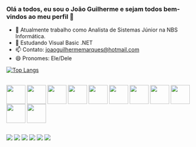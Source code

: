 ### Olá a todos, eu sou o João Guilherme e sejam todos bem-vindos ao meu perfil 👋

- 🔭 Atualmente trabalho como Analista de Sistemas Júnior na NBS Informática.
- 🌱 Estudando Visual Basic .NET
- 📫 Contato: joaoguilhermemarques@hotmail.com
- 😄 Pronomes: Ele/Dele

[![Top Langs](https://github-readme-stats.vercel.app/api/top-langs/?username=joaogui20&layout=compact&show_icons=true&theme=dracula)](https://github.com/joaogui20/github-readme-stats)

<div style="display: inline_block"><br>
  <img align="center" height="50" weight="50" src="https://cdn.jsdelivr.net/gh/devicons/devicon/icons/aftereffects/aftereffects-original.svg"/>
  <img align="center" height="50" weight="50" src="https://cdn.jsdelivr.net/gh/devicons/devicon/icons/premierepro/premierepro-original.svg" />
  <img align="center" height="50" weight="50" src="https://cdn.jsdelivr.net/gh/devicons/devicon/icons/photoshop/photoshop-plain.svg" />
  <img align="center" height="50" weight="50" src="https://cdn.jsdelivr.net/gh/devicons/devicon/icons/arduino/arduino-original-wordmark.svg"/>
  <img align="center" height="50" weight="50" src="https://cdn.jsdelivr.net/gh/devicons/devicon/icons/bootstrap/bootstrap-original.svg"/>
  <img align="center" height="50" weight="50" src="https://cdn.jsdelivr.net/gh/devicons/devicon/icons/html5/html5-original-wordmark.svg" />
  <img align="center" height="50" weight="50" src="https://cdn.jsdelivr.net/gh/devicons/devicon/icons/css3/css3-original-wordmark.svg" />
  <img align="center" height="50" weight="50" src="https://cdn.jsdelivr.net/gh/devicons/devicon/icons/javascript/javascript-original.svg" />
  <img align="center" height="50" weight="50" src="https://cdn.jsdelivr.net/gh/devicons/devicon/icons/python/python-original-wordmark.svg" />   
  <img align="center" height="50" weight="50" src="https://cdn.jsdelivr.net/gh/devicons/devicon/icons/django/django-plain.svg" />
  <img align="center" height="50" weight="50" src="https://cdn.jsdelivr.net/gh/devicons/devicon/icons/postgresql/postgresql-original-wordmark.svg" />    
</div>          

##

<div>
  <a href="mailto:joaoguilhermemarques@hotmail.com"><img src="https://img.shields.io/badge/Gmail-D14836?style=for-the-badge&logo=gmail&logoColor=white" target="_blank"></a>
  <a href="https://www.instagram.com/ofcjaumzin"><img src="https://img.shields.io/badge/Instagram-E4405F?style=for-the-badge&logo=instagram&logoColor=white" target="_blank"></a>
  <a href="https://www.linkedin.com/in/joaogui/"><img src="https://img.shields.io/badge/LinkedIn-0077B5?style=for-the-badge&logo=linkedin&logoColor=white" target="_blank"></a>
  <a href="https://www.twitter.com/feyzinhu"><img src="https://img.shields.io/badge/Twitter-1DA1F2?style=for-the-badge&logo=twitter&logoColor=white" target="_blank"></a>
  <a href="https://www.twitch.tv/feyzinhu"><img src="https://img.shields.io/badge/Twitch-9146FF?style=for-the-badge&logo=twitch&logoColor=white" target="_blank"></a>
  <a href="https://www.youtube.com/Feyzaum"><img src="https://img.shields.io/badge/YouTube-FF0000?style=for-the-badge&logo=youtube&logoColor=white" target="_blank"></a>
</div>

